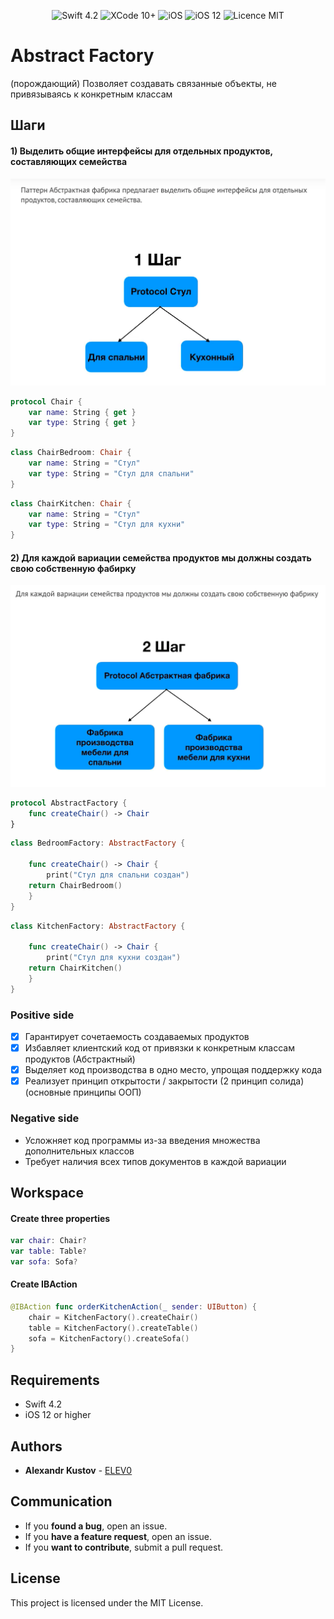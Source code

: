 


<p align="center">
<img src="https://img.shields.io/badge/Swift-4.2-orange.svg" alt="Swift 4.2"/>
<img src="https://img.shields.io/badge/Xcode-10%2B-brightgreen.svg" alt="XCode 10+"/>
<img src="https://img.shields.io/badge/platform-iOS-green.svg" alt="iOS"/>
<img src="https://img.shields.io/badge/iOS-12%2B-brightgreen.svg" alt="iOS 12"/>
<img src="https://img.shields.io/badge/licence-MIT-lightgray.svg" alt="Licence MIT"/>
</p>


# Abstract Factory

(порождающий)
Позволяет создавать связанные объекты, не привязываясь к конкретным классам

## Шаги
#### 1) Выделить общие интерфейсы для отдельных продуктов, составляющих семейства

<div align = "center">
<img src="/images/1step.png" width="750">
</div>

```swift
protocol Chair {
    var name: String { get }
    var type: String { get }
}
```
```swift
class ChairBedroom: Chair {
    var name: String = "Стул"
    var type: String = "Стул для спальни"
}
```
```swift
class ChairKitchen: Chair {
    var name: String = "Стул"
    var type: String = "Стул для кухни"
}
```

#### 2) Для каждой вариации семейства продуктов мы должны создать свою собственную фабирку

<div align = "center">
<img src="/images/2step.png" width="750">
</div>

```swift
protocol AbstractFactory {
    func createChair() -> Chair
}
```
```swift
class BedroomFactory: AbstractFactory {

    func createChair() -> Chair {
        print("Стул для спальни создан")
    return ChairBedroom()
    }
}
```
```swift
class KitchenFactory: AbstractFactory {

    func createChair() -> Chair {
        print("Стул для кухни создан")
    return ChairKitchen()
    }
}
```

### Positive side
- [x]  Гарантирует сочетаемость создаваемых продуктов
- [x] Избавляет клиентский код от привязки к конкретным классам продуктов (Абстрактный)
- [x] Выделяет код производства в одно место, упрощая поддержку кода
- [x] Реализует принцип открытости / закрытости (2 принцип солида) (основные принципы ООП) 

### Negative side
* Усложняет код программы из-за введения множества дополнительных классов
* Требует наличия всех типов документов в каждой вариации


## Workspace

#### Create three properties

```swift
var chair: Chair?
var table: Table?
var sofa: Sofa?
```
#### Create IBAction

```swift
@IBAction func orderKitchenAction(_ sender: UIButton) {
    chair = KitchenFactory().createChair()
    table = KitchenFactory().createTable()
    sofa = KitchenFactory().createSofa()
}
```

## Requirements

* Swift 4.2
* iOS 12 or higher

## Authors

* **Alexandr Kustov** -  [ELEV0](https://github.com/ELEV0)

## Communication

* If you **found a bug**, open an issue.
* If you **have a feature request**, open an issue.
* If you **want to contribute**, submit a pull request.

## License

This project is licensed under the MIT License.
